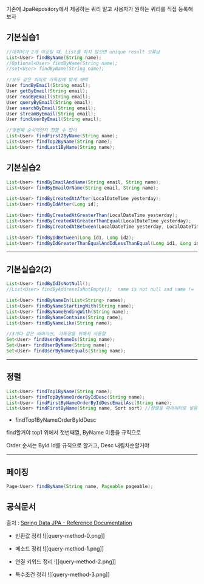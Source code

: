
기존에 JpaRepository에서 제공하는 쿼리 말고 사용자가 원하는 쿼리를 직접 등록해보자

## 기본실습1

```java
//데이터가 2개 이상일 때, List를 하지 않으면 unique result 오류남
List<User> findByName(String name); 
//Optional<User> findByName(String name);
//set<User> findByName(String name);

//모두 같은 의미로 가독성에 맞게 채택
User findByEmail(String email);
User getByEmail(String email);
User readByEmail(String email);
User queryByEmail(String email);
User searchByEmail(String email);
User streamByEmail(String email);
User findUserByEmail(String email);

//몇번째 순서꺼인지 정할 수 있어
List<User> findFirst2ByName(String name); 
List<User> findTop2ByName(String name);
List<User> findLast1ByName(String name);
```


## 기본실습2
```java
List<User> findByEmailAndName(String email, String name);
List<User> findByEmailOrName(String email, String name);

List<User> findByCreatedAtAfter(LocalDateTime yesterday);
List<User> findByIdAfter(Long id);

List<User> findByCreatedAtGreaterThan(LocalDateTime yesterday);
List<User> findByCreatedAtGreaterThanEqual(LocalDateTime yesterday);
List<User> findByCreatedAtBetween(LocalDateTime yesterday, LocalDateTime tomorrow);

List<User> findByIdBetween(Long id1, Long id2);
List<User> findByIdGreaterThanEqualAndIdLessThanEqual(Long id1, Long id2);
```

---

## 기본실습2(2)
```java
List<User> findByIdIsNotNull();
//List<User> findByAddressIsNotEmpty();  name is not null and name != '' ??

List<User> findByNameIn(List<String> names);
List<User> findByNameStartingWith(String name);
List<User> findByNameEndingWith(String name);
List<User> findByNameContains(String name);
List<User> findByNameLike(String name);

//3개다 같은 의미지만, 가독성을 위해서 사용함
Set<User> findUserByNameIs(String name);
Set<User> findUserByName(String name);
Set<User> findUserByNameEquals(String name);
```

---

## 정렬

```java
List<User> findTop1ByName(String name);
List<User> findTopByNameOrderByIdDesc(String name);
List<User> findFirstByNameOrderByIdDescEmailAsc(String name);
List<User> findFirstByName(String name, Sort sort) //정렬을 파라미터로 넣음
```

- findTop1ByNameOrderByIdDesc

find할거야 top1 위에서 첫번째껄, ByName 이름을 규칙으로

Order 순서는 ById Id를 규칙으로 할거고, Desc 내림차순할거야


---

## 페이징

```java
Page<User> findByName(String name, Pageable pageable);
```

## 공식문서
출처 : [Spring Data JPA - Reference Documentation](https://docs.spring.io/spring-data/jpa/docs/current/reference/html/#jpa.query-methods.query-creation)
- 반환값 정리
![[query-method-0.png]]

- 메소드 정리
![[query-method-1.png]]

- 연결 키워드 정리
![[query-method-2.png]]

- 특수조건 정리
![[query-method-3.png]]